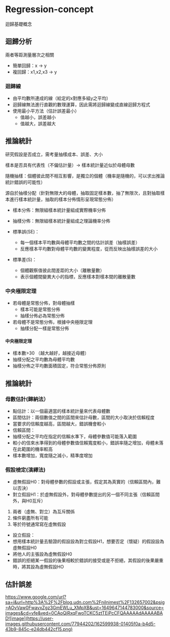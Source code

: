 # Regression-concept
 迴歸基礎概念
 
## 迴歸分析
兩者等距測量層次之相關
- 簡單回歸：x -> y
- 複回歸：x1,x2,x3 -> y

### 迴歸線
- 由平均數所連成的線（給定的x對應多組y之平均）
- 迴歸線無法進行直觀的數理運算，因此需將迴歸線變成直線迴歸方程式
- 使用最小平方法（估計誤差最小）
    - 值越小，誤差越小
    - 值越大，誤差越大

## 推論統計
研究假設是否成立，需考量抽樣成本、誤差、大小

樣本是否具有代表性（不偏估計量）-> 樣本統計量近似於母體母數

隨機抽樣：個體彼此間不相互影響，是獨立的個體（機率是隨機的，可以求出推論統計錯誤的可能性）

源自於抽樣分配（針對無限大的母體，抽取固定樣本數，抽了無限次，且對抽取樣本進行樣本統計量，抽取的樣本分佈情形呈現常態分佈）
- 樣本分佈：無限組樣本統計量組成實際機率分佈
- 抽樣分佈：無限組樣本統計量組成之理論機率分佈

- 標準誤(SE)：
  - 每一個樣本平均數與母體平均數之間的估計誤差（抽樣誤差）
  - 反應樣本平均數對母體平均數的變異程度，從而反映出抽樣誤差的大小
- 標準差(S)：
  - 個體觀察值彼此間差距的大小（離散量數）
  - 表示個體間變異大小的指標，反應樣本對樣本間的離散量數

### 中央極限定理
- 若母體是常態分佈，對母體抽樣
  - 樣本可能是常態分佈
  - 抽樣分佈必為常態分佈
- 若母體不是常態分佈，根據中央極限定理
  - 抽樣分配一樣是常態分佈
#### 中央極限定理
- 樣本數>30 （越大越好，越接近母體）
- 抽樣分配之平均數為母體平均數
- 抽樣分佈之平均數面積固定，符合常態分佈原則

## 推論統計
### 母數估計(歸納法）
- 點估計：以一個最適當的樣本統計量來代表母體數
- 區間估計：兩個數值之間的區間來估計母數，區間的大小取決於信賴程度
 - 當要求的信賴度越高，區間越大，錯誤機會較小
- 信賴區間：
- 抽樣分配之平均在指定的信賴水準下，母體參數值可能落入範圍
 - 較小的信來水準得到的母體參數值信賴寬度較小，錯誤率隨之增加，母體未落在此範圍的機率較高
 - 樣本數增加，寬度隨之減小，精準度增加

### 假設檢定(演繹法)
- 虛無假設H0：對母體參數的假設或主張，假定其為真實的（信賴區間內，難以否決）
- 對立假設H1：於虛無假設外，對母體參數提出的另一個不同主張（信賴區間外，與H0互斥）
1. 兩者（虛無、對立）為互斥關係
2. 條件窮盡所有可能
3. 等於符號通常寫在虛無假設

- 設立假設：
 - 想用樣本統計量去驗證的假設設為對立假設H1，想要否定（懷疑）的假設設為虛無假設H0
 - 將他人的主張設為虛無假設H0
 - 錯誤的拒絕某一假設的後果相較於錯誤的接受或是不拒絕，其假設的後果嚴重時，將其設為虛無假設HO

## 估計誤差
https://www.google.com/url?sa=i&url=http%3A%2F%2Fblog.udn.com%2Fnilnimest%2F132657002&psig=AOvVaw0FwavxZgz3GmEWLu_XMpXB&ust=1649647144783000&source=images&cd=vfe&ved=0CAoQjRxqFwoTCKC5ztTEiPcCFQAAAAAdAAAAABAD![image](https://user-images.githubusercontent.com/77944202/162599938-01405f0a-b4d5-43b9-845c-e24db442cf15.png)

